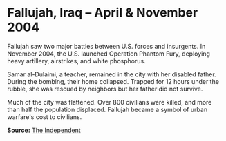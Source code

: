 # Fallujah, Iraq – April & November 2004

Fallujah saw two major battles between U.S. forces and insurgents. In November 2004, the U.S. launched Operation Phantom Fury, deploying heavy artillery, airstrikes, and white phosphorus.

Samar al-Dulaimi, a teacher, remained in the city with her disabled father. During the bombing, their home collapsed. Trapped for 12 hours under the rubble, she was rescued by neighbors but her father did not survive.

Much of the city was flattened. Over 800 civilians were killed, and more than half the population displaced. Fallujah became a symbol of urban warfare's cost to civilians.

**Source:** [The Independent](https://www.independent.co.uk/news/world/middle-east/fallujah-battle-us-war-crimes-a9260366.html)